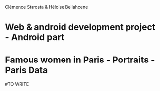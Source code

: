 Clémence Starosta & Héloise Bellahcene

# **Web & android development project - Android part**
# Famous women in Paris - Portraits - Paris Data

#TO WRITE

